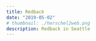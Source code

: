 ```yaml
---
title: Redback
date: "2019-05-02"
# thumbnail: ./herschel2web.png
description: Redback in Seattle
---
```


